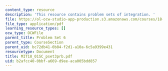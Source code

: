 ```yaml
---
content_type: resource
description: 'This resource contains problem sets of integration. '
file: https://ol-ocw-studio-app-production.s3.amazonaws.com/courses/18-01sc-single-variable-calculus-fall-2010/b2afcc400bbfa669d9eeaca005bdd857_MIT18_01SC_pset3prb.pdf
file_type: application/pdf
learning_resource_types: []
ocw_type: OCWFile
parent_title: Problem Set 6
parent_type: CourseSection
parent_uid: bc72db41-0b84-f2d1-a10a-6c5a9399e431
resourcetype: Document
title: MIT18_01SC_pset3prb.pdf
uid: b2afcc40-0bbf-a669-d9ee-aca005bdd857
---
```

